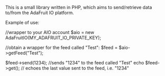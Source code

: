 This is a small library written in PHP, which aims to send/retrieve data to/from the AdaFruit IO platform.

Example of use:

//wrapper to your AIO account
$aio = new AdaFruitIO(MY_ADAFRUIT_IO_PRIVATE_KEY);

//obtain a wrapper for the feed called "Test":
$feed = $aio->getFeed("Test");

$feed->send(1234); //sends "1234" to the feed called "Test"
echo $feed->get(); // echoes the last value sent to the feed, i.e. "1234"
